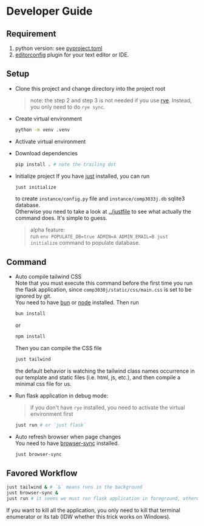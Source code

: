 # Developer Guide

## Requirement

1. python version: see [pyproject.toml](../pyproject.toml)
2. [editorconfig](https://editorconfig.org/) plugin for your text editor or IDE.

## Setup
+ Clone this project and change directory into the project root
   > note: the step 2 and step 3 is not needed if you use [rye](https://github.com/astral-sh/rye).
   > Instead, you only need to do `rye sync`.
  
+ Create virtual environment
   ```bash
   python -m venv .venv
   ```
+ Activate virtual environment
+ Download dependencies
   ```bash
   pip install . # note the trailing dot
   ```

+ Initialize project 
  If you have [just](https://github.com/casey/just) installed, you can run
  ```bash
  just initialize
  ```
  to create `instance/config.py` file and `instance/comp3033j.db` sqlite3 database.  
  Otherwise you need to take a look at [../justfile](../justfile) to see what actually the 
  command does. It's simple to guess.
  > alpha feature:  
  > run `env POPULATE_DB=true ADMIN=A ADMIN_EMAIL=B just initialize` command
  > to populate database.
  
## Command 

- Auto compile tailwind CSS  
  Note that you must execute this command before the first time you run the flask application, since `comp3030j/static/css/main.css` is set to be ignored by git.  
  You need to have [bun](https://github.com/oven-sh/bun) or [node](https://nodejs.org) installed. Then run 
  ```bash
  bun install
  ```
  or
  ```bash
  npm install
  ```
  Then you can compile the CSS file
  ```bash
  just tailwind
  ```
  the default behavior is watching the tailwind class names occurrence in our template and static files (i.e. html, js, etc.), and then compile a minimal css file for us.

- Run flask application in debug mode:  
  > if you don't have `rye` installed, you need to activate the virtual environment first
  ```bash
  just run # or `just flask`
  ```
  
- Auto refresh browser when page changes  
  You need to have [browser-sync](https://browsersync.io/) installed.  
  ```bash
  just browser-sync
  ```
  
## Favored Workflow

```bash
just tailwind & # `&` means runs in the background
just browser-sync &
just run # it seems we must run flask application in foreground, otherwise we cannot access our website
```
If you want to kill all the application, you only need to kill that terminal enumerator or its tab (IDW whether this trick works on Windows). 
